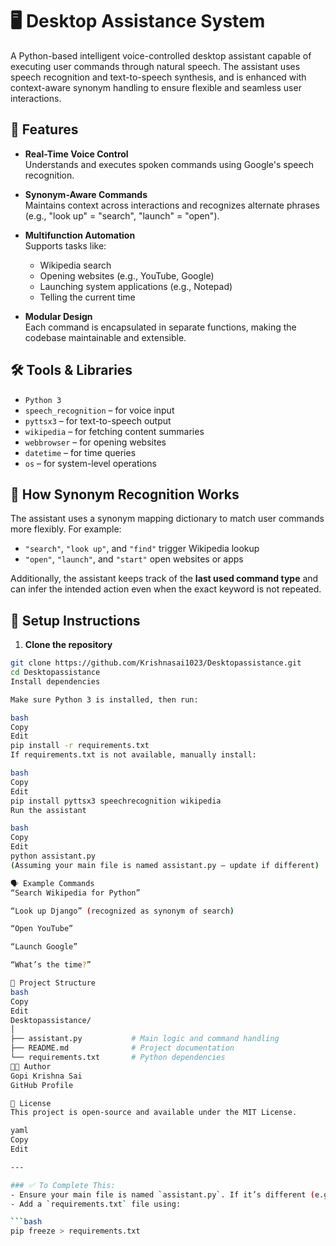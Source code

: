 # 🖥️ Desktop Assistance System

A Python-based intelligent voice-controlled desktop assistant capable of executing user commands through natural speech. The assistant uses speech recognition and text-to-speech synthesis, and is enhanced with context-aware synonym handling to ensure flexible and seamless user interactions.

## 🚀 Features

- **Real-Time Voice Control**  
  Understands and executes spoken commands using Google's speech recognition.

- **Synonym-Aware Commands**  
  Maintains context across interactions and recognizes alternate phrases (e.g., "look up" = "search", "launch" = "open").

- **Multifunction Automation**  
  Supports tasks like:
  - Wikipedia search
  - Opening websites (e.g., YouTube, Google)
  - Launching system applications (e.g., Notepad)
  - Telling the current time

- **Modular Design**  
  Each command is encapsulated in separate functions, making the codebase maintainable and extensible.

## 🛠️ Tools & Libraries

- `Python 3`
- `speech_recognition` – for voice input
- `pyttsx3` – for text-to-speech output
- `wikipedia` – for fetching content summaries
- `webbrowser` – for opening websites
- `datetime` – for time queries
- `os` – for system-level operations

## 🧠 How Synonym Recognition Works

The assistant uses a synonym mapping dictionary to match user commands more flexibly. For example:
- `"search"`, `"look up"`, and `"find"` trigger Wikipedia lookup
- `"open"`, `"launch"`, and `"start"` open websites or apps

Additionally, the assistant keeps track of the **last used command type** and can infer the intended action even when the exact keyword is not repeated.

## 🔧 Setup Instructions

1. **Clone the repository**

```bash
git clone https://github.com/Krishnasai1023/Desktopassistance.git
cd Desktopassistance
Install dependencies

Make sure Python 3 is installed, then run:

bash
Copy
Edit
pip install -r requirements.txt
If requirements.txt is not available, manually install:

bash
Copy
Edit
pip install pyttsx3 speechrecognition wikipedia
Run the assistant

bash
Copy
Edit
python assistant.py
(Assuming your main file is named assistant.py — update if different)

🗣️ Example Commands
“Search Wikipedia for Python”

“Look up Django” (recognized as synonym of search)

“Open YouTube”

“Launch Google”

“What’s the time?”

📁 Project Structure
bash
Copy
Edit
Desktopassistance/
│
├── assistant.py           # Main logic and command handling
├── README.md              # Project documentation
└── requirements.txt       # Python dependencies
👨‍💻 Author
Gopi Krishna Sai
GitHub Profile

📄 License
This project is open-source and available under the MIT License.

yaml
Copy
Edit

---

### ✅ To Complete This:
- Ensure your main file is named `assistant.py`. If it’s different (e.g., `main.py`), adjust the README accordingly.
- Add a `requirements.txt` file using:

```bash
pip freeze > requirements.txt
